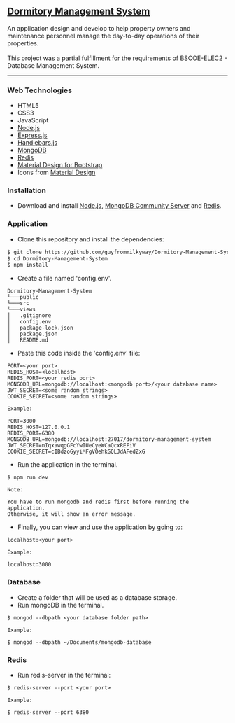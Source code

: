 ## [Dormitory Management System](https://github.com/guyfrommilkyway/Dormitory-Management-System)

<p>
An application design and develop to help property owners and maintenance personnel manage the day-to-day operations of their properties.
<br><br>
This project was a partial fulfillment for the requirements of BSCOE-ELEC2 - Database Management System.
</p>

---

### Web Technologies

- HTML5
- CSS3
- JavaScript
- [Node.js](https://nodejs.org/)
- [Express.js](https://expressjs.com/)
- [Handlebars.js](https://handlebarsjs.com/)
- [MongoDB](https://www.mongodb.com/)
- [Redis](https://redis.io/)
- [Material Design for Bootstrap](https://mdbootstrap.com/)
- Icons from [Material Design](https://material.io/resources/icons/?style=baseline)

### Installation

- Download and install [Node.js](https://nodejs.org/en/download/), [MongoDB Community Server](https://www.mongodb.com/try/download/community) and [Redis](https://redis.io/download).

### Application

- Clone this repository and install the dependencies:

```bash
$ git clone https://github.com/guyfrommilkyway/Dormitory-Management-System.git
$ cd Dormitory-Management-System
$ npm install
```

- Create a file named 'config.env'.

```
Dormitory-Management-System
└───public
└───src
└───views
│   .gitignore
│   config.env
│   package-lock.json
│   package.json
│   README.md
```

- Paste this code inside the 'config.env' file:

```
PORT=<your port>
REDIS_HOST=<localhost>
REDIS_PORT=<your redis port>
MONGODB_URL=mongodb://localhost:<mongodb port>/<your database name>
JWT_SECRET=<some random strings>
COOKIE_SECRET=<some random strings>
```

```
Example:

PORT=3000
REDIS_HOST=127.0.0.1
REDIS_PORT=6380
MONGODB_URL=mongodb://localhost:27017/dormitory-management-system
JWT_SECRET=nIqxawqgGFcYwIUeCyeWCaQcxREFiV
COOKIE_SECRET=cIBdzoGyyiMFgVQehkGQLJdAFedZxG
```

- Run the application in the terminal.

```
$ npm run dev
```

```
Note:

You have to run mongodb and redis first before running the application.
Otherwise, it will show an error message.

```

- Finally, you can view and use the application by going to:

```
localhost:<your port>
```

```
Example:

localhost:3000
```

### Database

- Create a folder that will be used as a database storage.
- Run mongoDB in the terminal.

```
$ mongod --dbpath <your database folder path>
```

```
Example:

$ mongod --dbpath ~/Documents/mongodb-database
```

### Redis

- Run redis-server in the terminal:

```
$ redis-server --port <your port>
```

```
Example:

$ redis-server --port 6380
```
